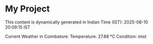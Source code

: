 # My Project

This content is dynamically generated in Indian Time (IST): 2025-08-10 20:09:15 IST


Current Weather in Coimbatore:
Temperature: 27.88 °C
Condition: mist
